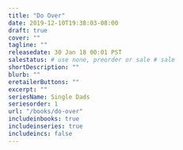 ```yaml
---
title: "Do Over"
date: 2019-12-10T19:38:03-08:00
draft: true
cover: ""
tagline: ""
releasedate: 30 Jan 18 00:01 PST
salestatus: # use none, preorder or sale # sale
shortDescription: ""
blurb: ""
eretailerButtons: ""
excerpt: ""
seriesName: Single Dads
seriesorder: 1
url: "/books/do-over"
includeinbooks: true
includeinseries: true
includeincs: false
---
```


